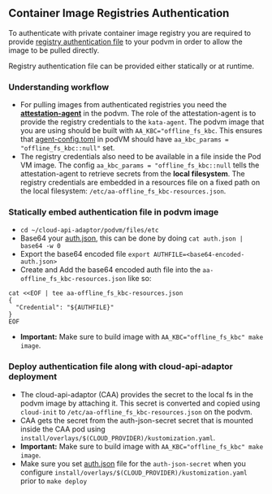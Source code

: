 ## Container Image Registries Authentication

To authenticate with private container image registry you are required to provide
[registry authentication file](https://github.com/containers/image/blob/main/docs/containers-auth.json.5.md) to your podvm in order
to allow the image to be pulled directly.

Registry authentication file can be provided either statically or at runtime.

### Understanding workflow

- For pulling images from authenticated registries you need the [**attestation-agent**](https://github.com/confidential-containers/attestation-agent) in the podvm. The role of the attestation-agent is to provide the registry credentials to the `kata-agent`. The podvm image that you are using should be built with `AA_KBC="offline_fs_kbc`. This ensures that [agent-config.toml](../podvm/files/etc/agent-config.toml) in podVM should have `aa_kbc_params = "offline_fs_kbc::null"` set.
- The registry credentials also need to be available in a file inside the Pod VM image. The config `aa_kbc_params = "offline_fs_kbc::null` tells the attestation-agent to retrieve secrets from the **local filesystem**. The registry credentials are embedded in a resources file on a fixed path on the local filesystem: `/etc/aa-offline_fs_kbc-resources.json`.

### Statically embed authentication file in podvm image

- `cd ~/cloud-api-adaptor/podvm/files/etc`
- Base64 your [auth.json](https://github.com/containers/image/blob/main/docs/containers-auth.json.5.md), this can be done by doing `cat auth.json | base64 -w 0`
- Export the base64 encoded file `export AUTHFILE=<base64-encoded-auth.json>`
- Create and Add the base64 encoded auth file into the `aa-offline_fs_kbc-resources.json` like so:
```
cat <<EOF | tee aa-offline_fs_kbc-resources.json
{
  "Credential": "${AUTHFILE}"
}
EOF
```
- **Important:** Make sure to build image with `AA_KBC="offline_fs_kbc" make image`.

### Deploy authentication file along with cloud-api-adaptor deployment

- The cloud-api-adaptor (CAA) provides the secret to the local fs in the podvm image by attaching it. This secret is converted and copied using `cloud-init` to `/etc/aa-offline_fs_kbc-resources.json` on the podvm.
- CAA gets the secret from the auth-json-secret secret that is mounted inside the CAA pod using `install/overlays/$(CLOUD_PROVIDER)/kustomization.yaml`.
- **Important:** Make sure to build image with `AA_KBC="offline_fs_kbc" make image`.
- Make sure you set [auth.json](https://github.com/containers/image/blob/main/docs/containers-auth.json.5.md) file for the `auth-json-secret`
when you configure `install/overlays/$(CLOUD_PROVIDER)/kustomization.yaml` prior to `make deploy`
